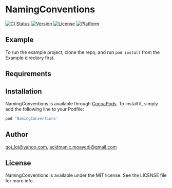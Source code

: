 # NamingConventions

[![CI Status](https://img.shields.io/travis/rust-lang/rust.svg.svg?style=flat)](https://travis-ci.org/Acidmanic/NamingConventions)
[![Version](https://img.shields.io/cocoapods/v/NamingConventions.svg?style=flat)](https://cocoapods.org/pods/NamingConventions)
[![License](https://img.shields.io/cocoapods/l/NamingConventions.svg?style=flat)](https://cocoapods.org/pods/NamingConventions)
[![Platform](https://img.shields.io/cocoapods/p/NamingConventions.svg?style=flat)](https://cocoapods.org/pods/NamingConventions)

## Example

To run the example project, clone the repo, and run `pod install` from the Example directory first.

## Requirements

## Installation

NamingConventions is available through [CocoaPods](https://cocoapods.org). To install
it, simply add the following line to your Podfile:

```ruby
pod 'NamingConventions'
```

## Author

goj_loj@yahoo.com, acidmanic.moayedi@gmail.com

## License

NamingConventions is available under the MIT license. See the LICENSE file for more info.
